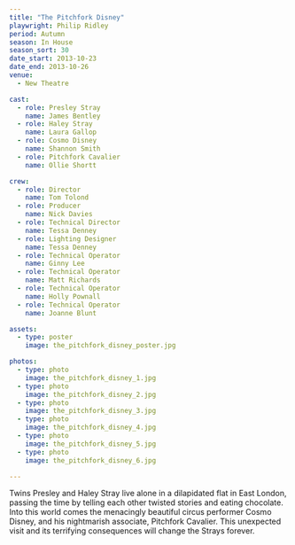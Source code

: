 ```yaml
---
title: "The Pitchfork Disney"
playwright: Philip Ridley
period: Autumn
season: In House
season_sort: 30
date_start: 2013-10-23
date_end: 2013-10-26
venue:
  - New Theatre

cast:
  - role: Presley Stray
    name: James Bentley
  - role: Haley Stray
    name: Laura Gallop
  - role: Cosmo Disney
    name: Shannon Smith
  - role: Pitchfork Cavalier
    name: Ollie Shortt

crew:
  - role: Director
    name: Tom Tolond
  - role: Producer
    name: Nick Davies
  - role: Technical Director
    name: Tessa Denney
  - role: Lighting Designer
    name: Tessa Denney
  - role: Technical Operator
    name: Ginny Lee
  - role: Technical Operator
    name: Matt Richards
  - role: Technical Operator
    name: Holly Pownall
  - role: Technical Operator
    name: Joanne Blunt

assets:
  - type: poster
    image: the_pitchfork_disney_poster.jpg

photos:
  - type: photo
    image: the_pitchfork_disney_1.jpg
  - type: photo
    image: the_pitchfork_disney_2.jpg
  - type: photo
    image: the_pitchfork_disney_3.jpg
  - type: photo
    image: the_pitchfork_disney_4.jpg
  - type: photo
    image: the_pitchfork_disney_5.jpg
  - type: photo
    image: the_pitchfork_disney_6.jpg

---
```

Twins Presley and Haley Stray live alone in a dilapidated flat in East London, passing the time by telling each other twisted stories and eating chocolate. Into this world comes the menacingly beautiful circus performer Cosmo Disney, and his nightmarish associate, Pitchfork Cavalier. This unexpected visit and its terrifying consequences will change the Strays forever.
